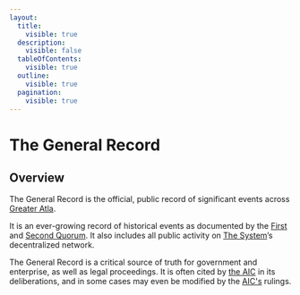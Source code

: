 ```yaml
---
layout:
  title:
    visible: true
  description:
    visible: false
  tableOfContents:
    visible: true
  outline:
    visible: true
  pagination:
    visible: true
---
```


# The General Record

## **Overview**

The General Record is the official, public record of significant events across [Greater Atla](greater-atla.md).

It is an ever-growing record of historical events as documented by the [First](governance.md#the-first-quorum) and [Second Quorum](governance.md#the-second-quorum). It also includes all public activity on [The System](the-system.md)’s decentralized network.

The General Record is a critical source of truth for government and enterprise, as well as legal proceedings. It is often cited by [the AIC](../institutions/atlan-information-control.md) in its deliberations, and in some cases may even be modified by the [AIC's](../institutions/atlan-information-control.md) rulings.
